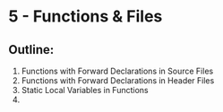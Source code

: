 # 5 - Functions & Files

## Outline:
1. Functions with Forward Declarations in Source Files
2. Functions with Forward Declarations in Header Files
3. Static Local Variables in Functions
4. 